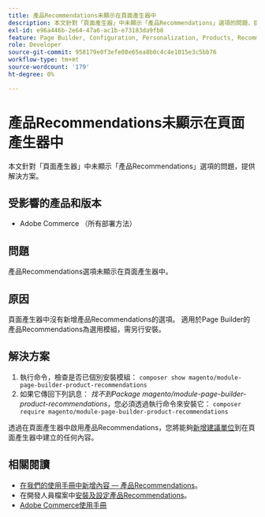 ```yaml
---
title: 產品Recommendations未顯示在頁面產生器中
description: 本文針對「頁面產生器」中未顯示「產品Recommendations」選項的問題，提供解決方案。
exl-id: e96a446b-2e64-47a6-ac1b-e73183da9fb8
feature: Page Builder, Configuration, Personalization, Products, Recommendations
role: Developer
source-git-commit: 958179e0f3efe08e65ea8b0c4c4e1015e3c5bb76
workflow-type: tm+mt
source-wordcount: '179'
ht-degree: 0%

---
```


# 產品Recommendations未顯示在頁面產生器中

本文針對「頁面產生器」中未顯示「產品Recommendations」選項的問題，提供解決方案。

## 受影響的產品和版本

* Adobe Commerce （所有部署方法）

## 問題

產品Recommendations選項未顯示在頁面產生器中。

## 原因

頁面產生器中沒有新增產品Recommendations的選項。 適用於Page Builder的產品Recommendations為選用模組，需另行安裝。

## 解決方案

1. 執行命令，檢查是否已個別安裝模組： `composer show magento/module-page-builder-product-recommendations`
1. 如果它傳回下列訊息： *找不到Package magento/module-page-builder-product-recommendations*，您必須透過執行命令來安裝它： `composer require magento/module-page-builder-product-recommendations`

透過在頁面產生器中啟用產品Recommendations，您將能夠[新增建議單位](https://experienceleague.adobe.com/docs/commerce-admin/page-builder/add-content/recommendations.html)到在頁面產生器中建立的任何內容。

## 相關閱讀

* [在我們的使用手冊中新增內容 — 產品Recommendations](https://experienceleague.adobe.com/docs/commerce-admin/page-builder/add-content/recommendations.html)。
* 在開發人員檔案中[安裝及設定產品Recommendations](https://devdocs.magento.com/recommendations/install-configure.html)。
* [Adobe Commerce使用手冊](https://docs.magento.com/user-guide/)
